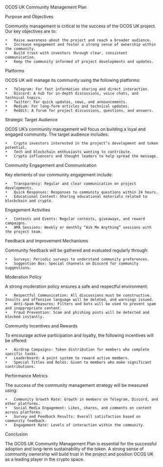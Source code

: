 OCOS UK Community Management Plan

Purpose and Objectives

Community management is critical to the success of the OCOS UK project. Our key objectives are to:

	•	Raise awareness about the project and reach a broader audience.
	•	Increase engagement and foster a strong sense of ownership within the community.
	•	Build trust with investors through clear, consistent communication.
	•	Keep the community informed of project developments and updates.

Platforms

OCOS UK will manage its community using the following platforms:

	•	Telegram: For fast information sharing and direct interaction.
	•	Discord: A hub for in-depth discussions, voice chats, and technical topics.
	•	Twitter: For quick updates, news, and announcements.
	•	Medium: For long-form articles and technical updates.
	•	Reddit: A forum for project discussions, questions, and answers.

Strategic Target Audience

OCOS UK’s community management will focus on building a loyal and engaged community. The target audience includes:

	•	Crypto investors interested in the project’s development and token potential.
	•	Tech and blockchain enthusiasts wanting to contribute.
	•	Crypto influencers and thought leaders to help spread the message.

Community Engagement and Communication

Key elements of our community engagement include:

	•	Transparency: Regular and clear communication on project developments.
	•	Quick Responses: Responses to community questions within 24 hours.
	•	Educational Content: Sharing educational materials related to blockchain and crypto.

Engagement Activities

	•	Contests and Events: Regular contests, giveaways, and reward campaigns.
	•	AMA Sessions: Weekly or monthly “Ask Me Anything” sessions with the project team.

Feedback and Improvement Mechanisms

Community feedback will be gathered and evaluated regularly through:

	•	Surveys: Periodic surveys to understand community preferences.
	•	Suggestion Box: Special channels on Discord for community suggestions.

Moderation Policy

A strong moderation policy ensures a safe and respectful environment:

	•	Respectful Communication: All discussions must be constructive. Insults and offensive language will be deleted, and warnings issued.
	•	Anti-Spam Measures: Filters and bots will be used to prevent spam and inappropriate content.
	•	Fraud Prevention: Scam and phishing posts will be detected and blocked instantly.

Community Incentives and Rewards

To encourage active participation and loyalty, the following incentives will be offered:

	•	Airdrop Campaigns: Token distribution for members who complete specific tasks.
	•	Leaderboard: A point system to reward active members.
	•	Special Titles and Roles: Given to members who make significant contributions.

Performance Metrics

The success of the community management strategy will be measured using:

	•	Community Growth Rate: Growth in members on Telegram, Discord, and other platforms.
	•	Social Media Engagement: Likes, shares, and comments on content across platforms.
	•	Survey and Feedback Results: Overall satisfaction based on community feedback.
	•	Engagement Rate: Levels of interaction within the community.

Conclusion

The OCOS UK Community Management Plan is essential for the successful adoption and long-term sustainability of the token. A strong sense of community ownership will build trust in the project and position OCOS UK as a leading player in the crypto space.
